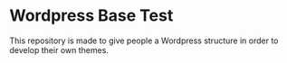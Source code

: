 # Wordpress Base Test

This repository is made to give people a Wordpress structure in order to develop their own themes.

